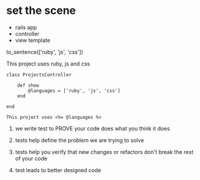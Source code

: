 # set the scene

- rails app
- controller
- view template

to_sentence(['ruby', 'js', 'css'])

This project uses ruby, js and css

```
class ProjectsController

	def show
		@languages = ['ruby', 'js', 'css']
	end

end

```

```
This project uses <%= @languages %>
```

1. we write test to PROVE your code does what you think it does

2. tests help define the problem we are trying to solve

3. tests help you verify that new changes or refactors don't break the rest of your code

4. test leads to better designed code